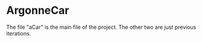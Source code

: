 # ArgonneCar
The file "aCar" is the main file of the project. The other two are just previous iterations.
